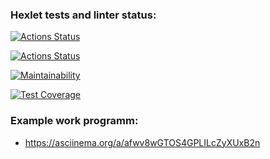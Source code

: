 ### Hexlet tests and linter status:
[![Actions Status](https://github.com/KIvanAn/python-project-lvl2/workflows/hexlet-check/badge.svg)](https://github.com/KIvanAn/python-project-lvl2/actions)

[![Actions Status](https://github.com/KIvanAn/python-project-lvl2/workflows/check-lint/badge.svg)](https://github.com/KIvanAn/python-project-lvl2/actions)

[![Maintainability](https://api.codeclimate.com/v1/badges/a99a88d28ad37a79dbf6/maintainability)](https://codeclimate.com/github/KIvanAn/python-project-lvl2/maintainability)

[![Test Coverage](https://api.codeclimate.com/v1/badges/a99a88d28ad37a79dbf6/test_coverage)](https://codeclimate.com/github/KIvanAn/python-project-lvl2/test_coverage)

### Example work programm:
- https://asciinema.org/a/afwv8wGTOS4GPLILcZyXUxB2n